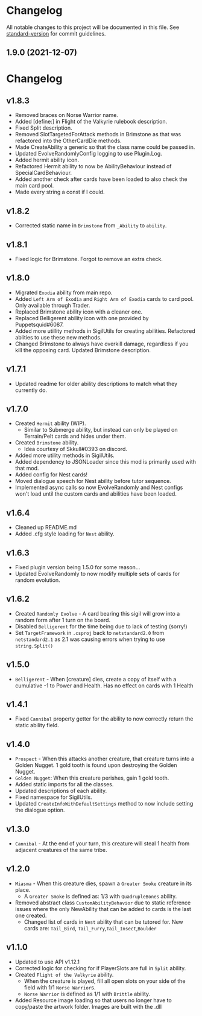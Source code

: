 # Changelog

All notable changes to this project will be documented in this file. See [standard-version](https://github.com/conventional-changelog/standard-version) for commit guidelines.

## 1.9.0 (2021-12-07)

# Changelog

## v1.8.3

- Removed braces on Norse Warrior name.
- Added [define:] in Flight of the Valkyrie rulebook description.
- Fixed Split description.
- Removed SlotTargetedForAttack methods in Brimstone as that was refactored into the OtherCardDie methods.
- Made CreateAbility a generic so that the class name could be passed in.
- Updated EvolveRandomlyConfig logging to use Plugin.Log.
- Added hermit ability icon.
- Refactored Hermit ability to now be AbilityBehaviour instead of SpecialCardBehaviour.
- Added another check after cards have been loaded to also check the main card pool.
- Made every string a const if I could.

## v1.8.2

- Corrected static name in `Brimstone` from `_Ability` to `ability`.

## v1.8.1

- Fixed logic for Brimstone. Forgot to remove an extra check.

## v1.8.0

- Migrated `Exodia` ability from main repo.
- Added `Left Arm of Exodia` and `Right Arm of Exodia` cards to card pool. Only available through Trader.
- Replaced Brimstone ability icon with a cleaner one.
- Replaced Belligerent ability icon with one provided by Puppetsquid#6087.
- Added more utillity methods in SigilUtils for creating abilities. Refactored ablities to use these new methods.
- Changed Brimstone to always have overkill damage, regardless if you kill the opposing card. Updated Brimstone description.

## v1.7.1

- Updated readme for older ability descriptions to match what they currently do.

## v1.7.0

- Created `Hermit` ability (WIP).
  - Similar to Submerge ability, but instead can only be played on Terrain/Pelt cards and hides under them.
- Created `Brimstone` ability.
  - Idea courtesy of Skkull#0393 on discord.
- Added more utility methods in SigilUtils.
- Added dependency to JSONLoader since this mod is primarily used with that mod.
- Added config for Nest cards!
- Moved dialogue speech for Nest ability before tutor sequence.
- Implemented async calls so now EvolveRandomly and Nest configs won't load until the custom cards and abilities have been loaded.

## v1.6.4

- Cleaned up README.md
- Added .cfg style loading for `Nest` ability.

## v1.6.3

- Fixed plugin version being 1.5.0 for some reason...
- Updated EvolveRandomly to now modify multiple sets of cards for random evolution.

## v1.6.2

- Created `Randomly Evolve` - A card bearing this sigil will grow into a random form after 1 turn on the board.
- Disabled `Belligerent` for the time being due to lack of testing (sorry!)
- Set `TargetFramework` in `.csproj` back to `netstandard2.0` from `netstandard2.1` as 2.1 was causing errors when trying to use `string.Split()`

## v1.5.0

- `Belligerent` - When [creature] dies, create a copy of itself with a cumulative -1 to Power and Health. Has no effect on cards with 1 Health

## v1.4.1

- Fixed `Cannibal` property getter for the ability to now correctly return the static ability field.

## v1.4.0

- `Prospect` - When this attacks another creature, that creature turns into a Golden Nugget. 1 gold tooth is found upon destroying the Golden Nugget.
- `Golden Nugget`: When this creature perishes, gain 1 gold tooth.
- Added static imports for all the classes.
- Updated descriptions of each ability.
- Fixed namespace for SigilUtils.
- Updated `CreateInfoWithDefaultSettings` method to now include setting the dialogue option.

## v1.3.0

- `Cannibal` - At the end of your turn, this creature will steal 1 health from adjacent creatures of the same tribe.

## v1.2.0

- `Miasma` - When this creature dies, spawn a `Greater Smoke` creature in its place.
  - A `Greater Smoke` is defined as: 1/3 with `QuadrupleBones` ability.
- Removed abstract class `CustomAbilityBehavior` due to static reference issues where the only NewAbility that can be added to cards is the last one created.
  - Changed list of cards in `Nest` ability that can be tutored for. New cards are: `Tail_Bird`, `Tail_Furry`,`Tail_Insect`,`Boulder`

## v1.1.0

- Updated to use API v1.12.1
- Corrected logic for checking for if PlayerSlots are full in `Split` ability.
- Created `Flight of the Valkyrie` ability.
  - When the creature is played, fill all open slots on your side of the field with 1/1 `Norse Warrior`s.
  - `Norse Warrior` is defined as 1/1 with `Brittle` ability.
- Added Resource image loading so that users no longer have to copy/paste the artwork folder. Images are built with the .dll
